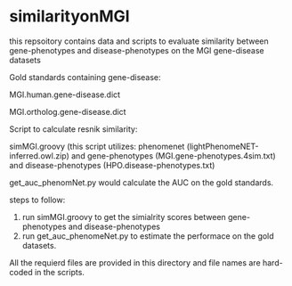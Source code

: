 # similarityonMGI
this repsoitory contains data and scripts to evaluate similarity between gene-phenotypes and disease-phenotypes on the MGI gene-disease datasets

Gold standards containing gene-disease:

MGI.human.gene-disease.dict 	

MGI.ortholog.gene-disease.dict

Script to calculate resnik similarity:

simMGI.groovy   (this script utilizes: phenomenet (lightPhenomeNET-inferred.owl.zip) and gene-phenotypes (MGI.gene-phenotypes.4sim.txt) and disease-phenotypes (HPO.disease-phenotypes.txt)


get_auc_phenomNet.py would calculate the AUC on the gold standards.


steps to follow:
1. run simMGI.groovy to get the simialrity scores between gene-phenotypes and disease-phenotypes
2. run get_auc_phenomeNet.py to estimate the performace on the gold datasets.

All the requierd files are provided in this directory and file names are hard-coded in the scripts.
